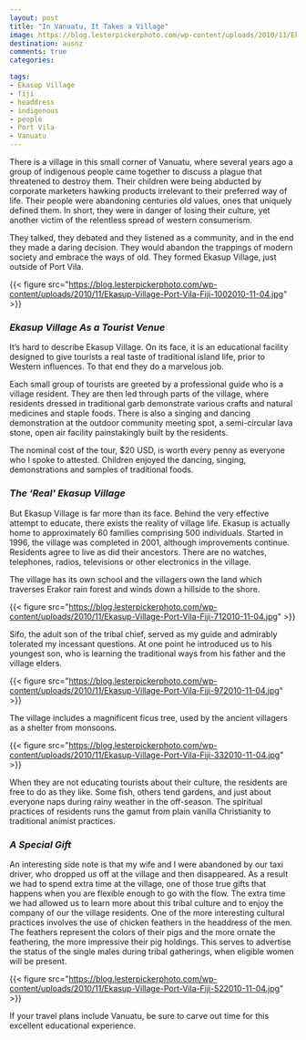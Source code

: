 ```yaml
---
layout: post
title: "In Vanuatu, It Takes a Village"
image: https://blog.lesterpickerphoto.com/wp-content/uploads/2010/11/Ekasup-Village-Port-Vila-Fiji-232010-11-04.jpg
destination: ausnz
comments: true
categories:

tags:
- Ekasup Village
- fiji
- headdress
- indigenous
- people
- Port Vila
- Vanuatu
---
```

There is a village in this small corner of Vanuatu, where several years ago a group of indigenous people came together to discuss a plague that threatened to destroy them. Their children were being abducted by corporate marketers hawking products irrelevant to their preferred way of life. Their people were abandoning centuries old values, ones that uniquely defined them. In short, they were in danger of losing their culture, yet another victim of the relentless spread of western consumerism.

They talked, they debated and they listened as a community, and in the end they made a daring decision. They would abandon the trappings of modern society and embrace the ways of old. They formed Ekasup Village, just outside of Port Vila.

{{< figure src="https://blog.lesterpickerphoto.com/wp-content/uploads/2010/11/Ekasup-Village-Port-Vila-Fiji-1002010-11-04.jpg" >}}

<h3><strong><em>Ekasup Village As a Tourist Venue</em></strong></h3>
It’s hard to describe Ekasup Village. On its face, it is an educational facility designed to give tourists a real taste of traditional island life, prior to Western influences. To that end they do a marvelous job.

Each small group of tourists are greeted by a professional guide who is a village resident. They are then led through parts of the village, where residents dressed in traditional garb demonstrate various crafts and natural medicines and staple foods. There is also a singing and dancing demonstration at the outdoor community meeting spot, a semi-circular lava stone, open air facility painstakingly built by the residents.

The nominal cost of the tour, $20 USD, is worth every penny as everyone who I spoke to attested. Children enjoyed the dancing, singing, demonstrations and samples of traditional foods.
<h3><strong><em>The 'Real' Ekasup Village</em></strong></h3>
But Ekasup Village is far more than its face. Behind the very effective attempt to educate, there exists the reality of village life. Ekasup is actually home to approximately 60 families comprising 500 individuals. Started in 1996, the village was completed in 2001, although improvements continue. Residents agree to live as did their ancestors. There are no watches, telephones, radios, televisions or other electronics in the village.

The village has its own school and the villagers own the land which traverses Erakor rain forest and winds down a hillside to the shore.

{{< figure src="https://blog.lesterpickerphoto.com/wp-content/uploads/2010/11/Ekasup-Village-Port-Vila-Fiji-712010-11-04.jpg" >}}

Sifo, the adult son of the tribal chief, served as my guide and admirably tolerated my incessant questions. At one point he introduced us to his youngest son, who is learning the traditional ways from his father and the village elders.

{{< figure src="https://blog.lesterpickerphoto.com/wp-content/uploads/2010/11/Ekasup-Village-Port-Vila-Fiji-972010-11-04.jpg" >}}

The village includes a magnificent ficus tree, used by the ancient villagers as a shelter from monsoons.

{{< figure src="https://blog.lesterpickerphoto.com/wp-content/uploads/2010/11/Ekasup-Village-Port-Vila-Fiji-332010-11-04.jpg" >}}

When they are not educating tourists about their culture, the residents are free to do as they like. Some fish, others tend gardens, and just about everyone naps during rainy weather in the off-season. The spiritual practices of residents runs the gamut from plain vanilla Christianity to traditional animist practices.

<h3><strong><em>A Special Gift</em></strong></h3>
An interesting side note is that my wife and I were abandoned by our taxi driver, who dropped us off at the village and then disappeared. As a result we had to spend extra time at the village, one of those true gifts that happens when you are flexible enough to go with the flow. The extra time we had allowed us to learn more about this tribal culture and to enjoy the company of our the village residents. One of the more interesting cultural practices involves the use of chicken feathers in the headdress of the men. The feathers represent the colors of their pigs and the more ornate the feathering, the more impressive their pig holdings. This serves to advertise the status of the single males during tribal gatherings, when eligible women will be present.

{{< figure src="https://blog.lesterpickerphoto.com/wp-content/uploads/2010/11/Ekasup-Village-Port-Vila-Fiji-522010-11-04.jpg" >}}

If your travel plans include Vanuatu, be sure to carve out time for this excellent educational experience.